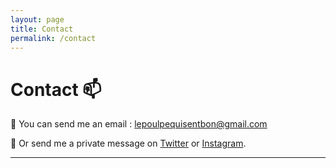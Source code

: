 ```yaml
---
layout: page
title: Contact
permalink: /contact
---
```


# Contact 📫

📧 You can send me an email : [lepoulpequisentbon@gmail.com](mailto:lepoulpequisentbon@gmail.com)

🔗 Or send me a private message on [Twitter](https://twitter.com/SublimePoulpe) or [Instagram](https://www.instagram.com/sublimepoulpe/).

---
